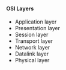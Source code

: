 
#### OSI Layers
- Application layer
- Presentation layer
- Session layer
- Transport layer
- Network layer
- Datalink layer
- Physical layer